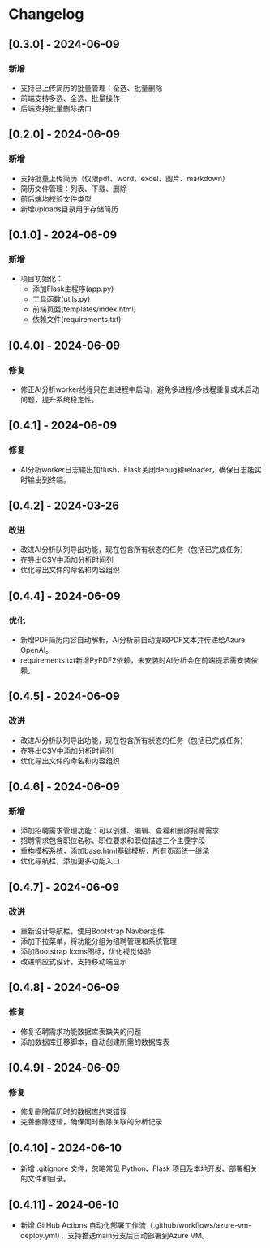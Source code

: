 # Changelog

## [0.3.0] - 2024-06-09
### 新增
- 支持已上传简历的批量管理：全选、批量删除
- 前端支持多选、全选、批量操作
- 后端支持批量删除接口

## [0.2.0] - 2024-06-09
### 新增
- 支持批量上传简历（仅限pdf、word、excel、图片、markdown）
- 简历文件管理：列表、下载、删除
- 前后端均校验文件类型
- 新增uploads目录用于存储简历

## [0.1.0] - 2024-06-09
### 新增
- 项目初始化：
  - 添加Flask主程序(app.py)
  - 工具函数(utils.py)
  - 前端页面(templates/index.html)
  - 依赖文件(requirements.txt)

## [0.4.0] - 2024-06-09
### 修复
- 修正AI分析worker线程只在主进程中启动，避免多进程/多线程重复或未启动问题，提升系统稳定性。

## [0.4.1] - 2024-06-09
### 修复
- AI分析worker日志输出加flush，Flask关闭debug和reloader，确保日志能实时输出到终端。

## [0.4.2] - 2024-03-26
### 改进
- 改进AI分析队列导出功能，现在包含所有状态的任务（包括已完成任务）
- 在导出CSV中添加分析时间列
- 优化导出文件的命名和内容组织

## [0.4.4] - 2024-06-09
### 优化
- 新增PDF简历内容自动解析，AI分析前自动提取PDF文本并传递给Azure OpenAI。
- requirements.txt新增PyPDF2依赖，未安装时AI分析会在前端提示需安装依赖。

## [0.4.5] - 2024-06-09
### 改进
- 改进AI分析队列导出功能，现在包含所有状态的任务（包括已完成任务）
- 在导出CSV中添加分析时间列
- 优化导出文件的命名和内容组织

## [0.4.6] - 2024-06-09
### 新增
- 添加招聘需求管理功能：可以创建、编辑、查看和删除招聘需求
- 招聘需求包含职位名称、职位要求和职位描述三个主要字段
- 重构模板系统，添加base.html基础模板，所有页面统一继承
- 优化导航栏，添加更多功能入口

## [0.4.7] - 2024-06-09
### 改进
- 重新设计导航栏，使用Bootstrap Navbar组件
- 添加下拉菜单，将功能分组为招聘管理和系统管理
- 添加Bootstrap Icons图标，优化视觉体验
- 改进响应式设计，支持移动端显示

## [0.4.8] - 2024-06-09
### 修复
- 修复招聘需求功能数据库表缺失的问题
- 添加数据库迁移脚本，自动创建所需的数据库表

## [0.4.9] - 2024-06-09
### 修复
- 修复删除简历时的数据库约束错误
- 完善删除逻辑，确保同时删除关联的分析记录

## [0.4.10] - 2024-06-10
- 新增 .gitignore 文件，忽略常见 Python、Flask 项目及本地开发、部署相关的文件和目录。

## [0.4.11] - 2024-06-10
- 新增 GitHub Actions 自动化部署工作流（.github/workflows/azure-vm-deploy.yml），支持推送main分支后自动部署到Azure VM。 